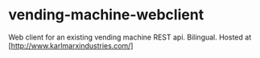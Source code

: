 # vending-machine-webclient
 Web client for an existing vending machine REST api.  Bilingual.  Hosted at [http://www.karlmarxindustries.com/]
